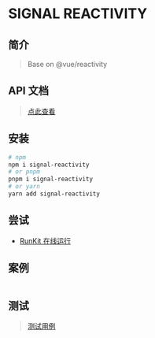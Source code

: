 # SIGNAL REACTIVITY

## 简介

> Base on @vue/reactivity

## API 文档

> [点此查看](https://github.com/Yuki-0505/signal-reactivity/blob/master/API.md)

## 安装

```bash
# npm
npm i signal-reactivity
# or pnpm
pnpm i signal-reactivity
# or yarn
yarn add signal-reactivity
```

## 尝试

- [RunKit 在线运行](https://npm.runkit.com/signal-reactivity)

## 案例

```ts

```

## 测试

> [测试用例](https://github.com/Yuki-0505/signal-reactivity/tree/master/tests)
